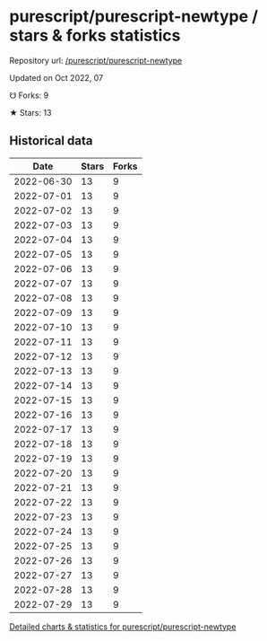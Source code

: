 # purescript/purescript-newtype / stars & forks statistics

Repository url: [/purescript/purescript-newtype](https://github.com/purescript/purescript-newtype)

Updated on Oct 2022, 07

☋ Forks: 9

★ Stars: 13

## Historical data
| Date | Stars | Forks |
|------|-------|-------|
| 2022-06-30 | 13 | 9 | 
| 2022-07-01 | 13 | 9 | 
| 2022-07-02 | 13 | 9 | 
| 2022-07-03 | 13 | 9 | 
| 2022-07-04 | 13 | 9 | 
| 2022-07-05 | 13 | 9 | 
| 2022-07-06 | 13 | 9 | 
| 2022-07-07 | 13 | 9 | 
| 2022-07-08 | 13 | 9 | 
| 2022-07-09 | 13 | 9 | 
| 2022-07-10 | 13 | 9 | 
| 2022-07-11 | 13 | 9 | 
| 2022-07-12 | 13 | 9 | 
| 2022-07-13 | 13 | 9 | 
| 2022-07-14 | 13 | 9 | 
| 2022-07-15 | 13 | 9 | 
| 2022-07-16 | 13 | 9 | 
| 2022-07-17 | 13 | 9 | 
| 2022-07-18 | 13 | 9 | 
| 2022-07-19 | 13 | 9 | 
| 2022-07-20 | 13 | 9 | 
| 2022-07-21 | 13 | 9 | 
| 2022-07-22 | 13 | 9 | 
| 2022-07-23 | 13 | 9 | 
| 2022-07-24 | 13 | 9 | 
| 2022-07-25 | 13 | 9 | 
| 2022-07-26 | 13 | 9 | 
| 2022-07-27 | 13 | 9 | 
| 2022-07-28 | 13 | 9 | 
| 2022-07-29 | 13 | 9 | 


[Detailed charts & statistics for purescript/purescript-newtype](https://reviewgithub.com/rep/purescript/purescript-newtype)
